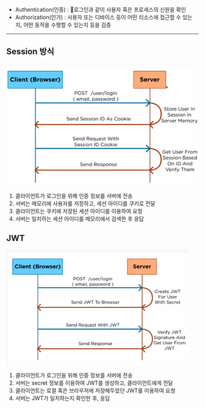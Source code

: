 - Authentication(인증) : 로그인과 같이 사용자 혹은 프로세스의 신원을 확인
- Authorization(인가) : 사용자 또는 디바이스 등이 어떤 리소스에 접근할 수 있는지, 어떤 동작을 수행할 수 있는지 등을 검증

---

## Session 방식
![session](../attachment/jwt.png)

1. 클라이언트가 로그인을 위해 인증 정보를 서버에 전송
2. 서버는 메모리에 사용자를 저장하고, 세션 아이디를 쿠키로 전달
3. 클라이언트는 쿠키에 저장된 세션 아이디를 이용하여 요청
4. 서버는 일치하는 세션 아이디를 메모리에서 검색한 후 응답

## JWT
![jwt2](../attachment/jwt2.png)

1. 클라이언트가 로그인을 위해 인증 정보를 서버에 전송
2. 서버는 secret 정보를 이용하여 JWT를 생성하고, 클라이언트에게 전달
3. 클라이언트는 로컬 혹은 브라우저에 저장해두었던 JWT를 이용하여 요청
4. 서버는 JWT가 일치하는지 확인한 후, 응답